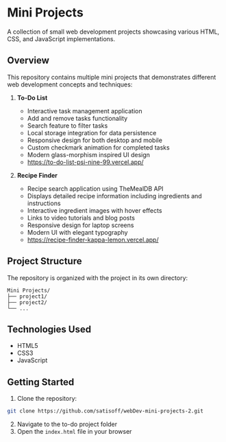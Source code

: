 # Mini Projects

A collection of small web development projects showcasing various HTML, CSS, and JavaScript implementations.

## Overview

This repository contains multiple mini projects that demonstrates different web development concepts and techniques:

1. **To-Do List**

    - Interactive task management application
    - Add and remove tasks functionality
    - Search feature to filter tasks
    - Local storage integration for data persistence
    - Responsive design for both desktop and mobile
    - Custom checkmark animation for completed tasks
    - Modern glass-morphism inspired UI design
    - https://to-do-list-psi-nine-99.vercel.app/

2. **Recipe Finder**
    - Recipe search application using TheMealDB API
    - Displays detailed recipe information including ingredients and instructions
    - Interactive ingredient images with hover effects
    - Links to video tutorials and blog posts
    - Responsive design for laptop screens
    - Modern UI with elegant typography
    - https://recipe-finder-kappa-lemon.vercel.app/

## Project Structure

The repository is organized with the project in its own directory:

```
Mini Projects/
├── project1/
├── project2/
└── ...
```

## Technologies Used

-   HTML5
-   CSS3
-   JavaScript

## Getting Started

1. Clone the repository:

```bash
git clone https://github.com/satisoff/webDev-mini-projects-2.git
```

2. Navigate to the to-do project folder
3. Open the `index.html` file in your browser
